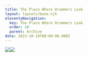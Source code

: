 ```yaml
---
title: The Place Where Drummers Look
layout: layouts/base.njk
eleventyNavigation:
  key: The Place Where Drummers Look
  order: 10
  parent: Archive
date: 2023-10-10T00:00:00.000Z
---
```

![](https://s3.eu-west-1.amazonaws.com/jessicaakerman.com/poster.jpg)![](https://s3.eu-west-1.amazonaws.com/jessicaakerman.com/image-asset.jpeg/img.jpg)
